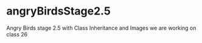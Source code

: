 # angryBirdsStage2.5
Angry Birds stage 2.5 with Class Inheritance and Images
we are working on class 26 